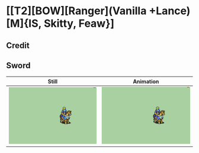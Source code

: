 # [\[T2\]\[BOW\]\[Ranger\]\(Vanilla +Lance\)\[M\]{IS, Skitty, Feaw}]

## Credit


	
## Sword

| Still | Animation |
| :---: | :-------: |
| ![Sword still](./Sword_000.png) | ![Sword animation](./Sword.gif) |

